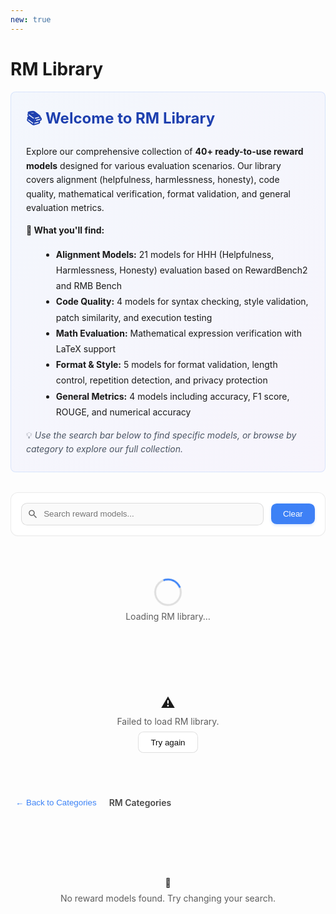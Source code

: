 ```yaml
---
new: true
---
```

# RM Library

<div style="background: linear-gradient(135deg, rgba(59, 130, 246, 0.05) 0%, rgba(139, 92, 246, 0.05) 100%); padding: 1.5rem; border-radius: 0.5rem; margin-bottom: 2rem; border: 1px solid rgba(59, 130, 246, 0.15);">
  <h2 style="margin-top: 0; font-size: 1.5rem; color: #1e40af;">📚 Welcome to RM Library</h2>
  <p style="margin-bottom: 0.75rem; line-height: 1.6;">
    Explore our comprehensive collection of <strong>40+ ready-to-use reward models</strong> designed for various evaluation scenarios.
    Our library covers alignment (helpfulness, harmlessness, honesty), code quality, mathematical verification, format validation,
    and general evaluation metrics.
  </p>
  <p style="margin-bottom: 0.75rem; line-height: 1.6;">
    <strong>🎯 What you'll find:</strong>
  </p>
  <ul style="margin-left: 1.5rem; line-height: 1.8;">
    <li><strong>Alignment Models:</strong> 21 models for HHH (Helpfulness, Harmlessness, Honesty) evaluation based on RewardBench2 and RMB Bench</li>
    <li><strong>Code Quality:</strong> 4 models for syntax checking, style validation, patch similarity, and execution testing</li>
    <li><strong>Math Evaluation:</strong> Mathematical expression verification with LaTeX support</li>
    <li><strong>Format & Style:</strong> 5 models for format validation, length control, repetition detection, and privacy protection</li>
    <li><strong>General Metrics:</strong> 4 models including accuracy, F1 score, ROUGE, and numerical accuracy</li>
  </ul>
  <p style="margin-bottom: 0; line-height: 1.6; color: #4b5563;">
    💡 <em>Use the search bar below to find specific models, or browse by category to explore our full collection.</em>
  </p>
</div>

<div id="rm-lib-root" class="ml-prose-container">
  <!-- 工具条 -->
  <div class="ml-card">
    <div class="ml-toolbar">
      <div class="ml-input-wrap">
        <svg class="ml-icon" viewBox="0 0 24 24" aria-hidden="true">
          <path d="M15.5 14h-.79l-.28-.27A6.471 6.471 0 0 0 16 9.5 6.5 6.5 0 1 0 9.5 16c1.61 0 3.09-.59 4.23-1.57l.27.28v.79l5 4.99L20.49 19l-4.99-5zm-6 0C7.01 14 5 11.99 5 9.5S7.01 5 9.5 5 14 7.01 14 9.5 11.99 14 9.5 14z"/>
        </svg>
        <input id="rm-search" placeholder="Search reward models..." />
      </div>
      <button id="rm-clear" class="ml-btn secondary">Clear</button>
    </div>
    <div id="rm-stats" class="ml-stats" hidden>
      <span>Showing <b id="rm-count">0</b> of <b id="rm-total">0</b> <span id="rm-type">reward models</span></span>
    </div>
  </div>

  <!-- 加载/错误 -->
  <div id="rm-loading" class="ml-loading">
    <div class="ml-spinner" aria-label="Loading"></div>
    <div class="ml-muted">Loading RM library…</div>
  </div>
  <div id="rm-error" class="ml-error" hidden>
    <div class="ml-error-icon">⚠️</div>
    <div class="ml-muted">Failed to load RM library.</div>
    <button id="rm-retry" class="ml-btn">Try again</button>
  </div>

  <!-- 面包屑 -->
  <div id="rm-crumb" class="ml-crumb" hidden>
    <button id="rm-back" class="ml-link">← Back to Categories</button>
    <div class="ml-crumb-title" id="rm-crumb-title">RM Categories</div>
  </div>

  <!-- 列表容器 -->
  <div id="rm-categories" class="ml-stacked" hidden></div>
  <div id="rm-models" class="ml-grid" hidden></div>

  <!-- 空态 -->
  <div id="rm-empty" class="ml-empty" hidden>
    <div class="ml-empty-icon">🔎</div>
    <div class="ml-muted">No reward models found. Try changing your search.</div>
  </div>
</div>

<!-- 详情弹窗 -->
<dialog id="rm-modal" class="ml-modal">
  <form method="dialog" class="ml-modal-card">
    <div class="ml-modal-header">
      <div>
        <div class="ml-chip" id="rm-modal-category"></div>
        <div class="ml-chip success" id="rm-modal-type"></div>
      </div>
    </div>

    <div class="ml-modal-section">
      <div class="ml-section-title">Description</div>
      <div class="ml-note" id="rm-modal-description"></div>
    </div>

    <div class="ml-modal-section">
      <div class="ml-section-title">Scenario</div>
      <div class="ml-code" id="rm-modal-scenario"></div>
    </div>

    <div class="ml-modal-section" id="rm-rubrics-section">
      <div class="ml-section-title">Evaluation Rubrics</div>
      <div id="rm-modal-rubrics"></div>
    </div>

    <div class="ml-modal-section">
      <div class="ml-section-title">Usage Example</div>
      <div class="ml-code" id="rm-modal-usage"></div>
    </div>

    <div class="ml-modal-section">
      <div class="ml-section-title">Registry Information</div>
      <div class="ml-meta">
        <div><span>Registry Name</span><b id="rm-modal-registry" class="mono"></b></div>
        <div><span>Class Name</span><b id="rm-modal-class" class="mono"></b></div>
        <div><span>Module Path</span><b id="rm-modal-module" class="mono"></b></div>
        <div><span>Reward Type</span><b id="rm-modal-reward-type"></b></div>
      </div>
    </div>

    <div class="ml-modal-footer">
      <button class="ml-btn secondary" value="cancel">Close</button>
    </div>
  </form>
</dialog>

<style>
:root {
  --ml-radius: .75rem;
  --ml-gap: 1.25rem;
  --ml-shadow: 0 6px 24px rgba(0,0,0,.08);
}
.ml-prose-container { display: grid; gap: var(--ml-gap); }
.ml-card {
  background: var(--background, #fff);
  color: var(--foreground, #0a0a0a);
  border: 1px solid var(--border, rgba(0,0,0,.08));
  border-radius: var(--ml-radius);
  padding: 1rem;
  box-shadow: var(--shadow, 0 1px 0 rgba(0,0,0,.02));
}

/* general card/grid */
.ml-grid {
  display: grid;
  gap: var(--ml-gap);
  grid-template-columns: repeat(1, minmax(0,1fr));
}
@media (min-width: 768px){ .ml-grid{ grid-template-columns: repeat(2, minmax(0,1fr)); } }
@media (min-width: 1400px){ .ml-grid{ grid-template-columns: repeat(3, minmax(0,1fr)); } }

/* categories stacked */
.ml-stacked { display: grid; gap: 1.25rem; }
.ml-section{ display:grid; gap:1rem; margin-bottom: 2rem; }
.ml-section h3{
  margin:.5rem 0 1rem 0;
  font-size:1.25rem;
  font-weight:700;
  opacity:.9;
  display:flex;
  gap:.5rem;
  align-items:center;
  border-bottom: 2px solid var(--border, rgba(0,0,0,.08));
  padding-bottom: .75rem;
}
.ml-section-icon { font-size: 1.3rem; }
.ml-section-count {
  margin-left: auto;
  font-size: .85rem;
  font-weight: 500;
  opacity: .6;
  background: var(--muted, rgba(0,0,0,.04));
  padding: .25rem .65rem;
  border-radius: .4rem;
}

.ml-card-item{
  background: var(--card, var(--background, #fff));
  border: 1px solid var(--border, rgba(0,0,0,.08));
  border-radius: var(--ml-radius);
  padding: 1.25rem;
  transition: transform .2s ease, box-shadow .2s ease, border-color .2s ease;
  cursor: pointer;
  box-shadow: 0 1px 3px rgba(0,0,0,.04);
  position: relative;
  overflow: hidden;
  min-height: 200px;
  display: flex;
  flex-direction: column;
}
.ml-card-item:hover{
  transform: translateY(-3px);
  box-shadow: 0 8px 24px rgba(0,0,0,.1), 0 2px 8px rgba(0,0,0,.06);
  border-color: var(--primary, #3b82f6);
}
.ml-card-item:active{
  transform: translateY(-1px);
}
.ml-card-head{ display:flex; align-items:flex-start; justify-content:space-between; gap:.5rem; margin-bottom:.75rem; }
.ml-card-head > div:first-child { flex: 1; min-width: 0; }
.ml-card-left { display: flex; gap: .4rem; flex-wrap: nowrap; align-items: center; }
.ml-card-title{ font-weight: 650; font-size: 1rem; line-height: 1.4; }
.ml-card-title-main {
  font-weight: 650;
  font-size: 1.05rem;
  line-height: 1.4;
  margin-bottom: .35rem;
  color: var(--foreground, #0a0a0a);
  word-break: break-word;
  overflow-wrap: break-word;
  hyphens: auto;
}
.ml-card-class {
  font-size: .8rem;
  opacity: .65;
  margin-bottom: .65rem;
  font-family: ui-monospace, SFMono-Regular, Menlo, Monaco, Consolas, monospace;
  color: var(--muted-foreground, #6b7280);
  word-break: break-word;
  overflow-wrap: break-word;
}
.ml-card-sub{ font-size: .85rem; opacity: .7; margin-top: .2rem; }
.ml-card-sample{
  margin-top:.5rem;
  font-size:.9rem;
  line-height:1.55;
  opacity:.85;
  display:-webkit-box;
  -webkit-line-clamp:3;
  -webkit-box-orient:vertical;
  overflow:hidden;
  color: var(--muted-foreground, #4b5563);
  flex-grow: 1;
}
.ml-card-foot{
  display:flex;
  justify-content:space-between;
  align-items:center;
  border-top:1px solid var(--border, rgba(0,0,0,.06));
  padding-top:.65rem;
  margin-top:.85rem;
  font-size:.82rem;
}

/* toolbar */
.ml-toolbar{ display:flex; gap:.75rem; align-items:center; justify-content:space-between; flex-wrap:wrap; }
.ml-input-wrap{ position:relative; flex:1; min-width: 260px; }
.ml-input-wrap input{
  width:100%; padding:.6rem .9rem .6rem 2.2rem; border-radius:.6rem;
  border:1px solid var(--border, rgba(0,0,0,.12));
  background: var(--muted, rgba(0,0,0,.02));
  color: var(--foreground, #0a0a0a);
  outline:none;
}
.ml-input-wrap input:focus{
  border-color: var(--primary, #3b82f6);
  box-shadow: 0 0 0 3px color-mix(in srgb, var(--primary, #3b82f6) 22%, transparent);
  background: var(--background, #fff);
}
.ml-icon{ position:absolute; left:.6rem; top:50%; transform:translateY(-50%); width:1.1rem; height:1.1rem; opacity:.6; }

.ml-btn{
  border:1px solid var(--border, rgba(0,0,0,.12));
  background: var(--accent, var(--background, #fff));
  color: var(--foreground, #0a0a0a);
  padding:.55rem 1.2rem;
  border-radius:.55rem;
  cursor:pointer;
  transition: all 0.3s cubic-bezier(0.4, 0, 0.2, 1);
  font-weight: 500;
  position: relative;
  overflow: hidden;
}
.ml-btn.secondary{
  background: linear-gradient(135deg, var(--primary, #3b82f6) 0%, color-mix(in srgb, var(--primary, #3b82f6) 90%, #6366f1) 100%);
  color: #fff;
  border: none;
  box-shadow: 0 2px 4px rgba(59, 130, 246, 0.2);
}
.ml-btn.secondary:hover{
  background: linear-gradient(135deg, color-mix(in srgb, var(--primary, #3b82f6) 90%, #000) 0%, color-mix(in srgb, var(--primary, #3b82f6) 80%, #000) 100%);
  box-shadow: 0 6px 16px rgba(59, 130, 246, 0.4), 0 2px 8px rgba(59, 130, 246, 0.2);
  transform: translateY(-2px) scale(1.02);
}
.ml-btn.secondary:active{
  transform: translateY(0) scale(0.98);
  box-shadow: 0 2px 4px rgba(59, 130, 246, 0.3);
}
.ml-btn:hover{ border-color: var(--primary, #3b82f6); }

/* 支持减少动画偏好设置 */
@media (prefers-reduced-motion: reduce) {
  .ml-btn {
    transition: none;
  }
  .ml-btn.secondary:hover {
    transform: none;
  }
}

/* stats/breadcrumb */
.ml-stats{ margin-top:.5rem; font-size:.9rem; opacity:.8; }
.ml-crumb{ display:flex; align-items:center; gap:.75rem; }
.ml-link{ background:none; border:none; color: var(--primary, #3b82f6); cursor:pointer; padding:.25rem .5rem; border-radius:.4rem; }
.ml-link:hover{ text-decoration: underline; }
.ml-crumb-title{ font-weight:600; opacity:.8; }

/* states */
.ml-loading, .ml-error, .ml-empty{ display:grid; justify-items:center; gap:.5rem; padding:3rem 1rem; }
.ml-spinner{
  width:38px; height:38px; border-radius:999px; border:3px solid color-mix(in srgb, var(--foreground,#000) 12%, transparent);
  border-top-color: var(--primary,#3b82f6); animation: ml-spin 1s linear infinite;
}
@keyframes ml-spin{ to{ transform: rotate(360deg); } }
.ml-muted{ opacity:.7; }
.ml-error-icon{ font-size:1.4rem; }

/* chips */
.ml-chip{
  display:inline-block;
  padding:.18rem .45rem;
  border-radius:999px;
  font-size:.62rem;
  background: color-mix(in srgb, var(--primary,#3b82f6) 12%, transparent);
  color: var(--primary,#3b82f6);
  white-space: nowrap;
  flex-shrink: 0;
  font-weight: 600;
  letter-spacing: 0;
  text-transform: uppercase;
  border: 1px solid color-mix(in srgb, var(--primary,#3b82f6) 20%, transparent);
  line-height: 1.3;
}
.ml-chip.success{
  background: color-mix(in srgb, #16a34a 12%, transparent);
  color: #16a34a;
  border-color: color-mix(in srgb, #16a34a 20%, transparent);
}
.ml-chip.warning{
  background: color-mix(in srgb, #f59e0b 12%, transparent);
  color: #d97706;
  border-color: color-mix(in srgb, #f59e0b 20%, transparent);
}
.ml-chip.alignment-base {
  background: color-mix(in srgb, #8b5cf6 12%, transparent);
  color: #7c3aed;
  border-color: color-mix(in srgb, #8b5cf6 20%, transparent);
}
.ml-chip.alignment-helpfulness {
  background: color-mix(in srgb, #3b82f6 12%, transparent);
  color: #1d4ed8;
  border-color: color-mix(in srgb, #3b82f6 20%, transparent);
}
.ml-chip.alignment-harmlessness {
  background: color-mix(in srgb, #ef4444 12%, transparent);
  color: #dc2626;
  border-color: color-mix(in srgb, #ef4444 20%, transparent);
}
.ml-chip.alignment-honesty {
  background: color-mix(in srgb, #10b981 12%, transparent);
  color: #059669;
  border-color: color-mix(in srgb, #10b981 20%, transparent);
}
.ml-chip.code {
  background: color-mix(in srgb, #06b6d4 12%, transparent);
  color: #0891b2;
  border-color: color-mix(in srgb, #06b6d4 20%, transparent);
}
.ml-chip.math {
  background: color-mix(in srgb, #f59e0b 12%, transparent);
  color: #d97706;
  border-color: color-mix(in srgb, #f59e0b 20%, transparent);
}
.ml-chip.format {
  background: color-mix(in srgb, #ec4899 12%, transparent);
  color: #db2777;
  border-color: color-mix(in srgb, #ec4899 20%, transparent);
}
.ml-chip.general {
  background: color-mix(in srgb, #6b7280 12%, transparent);
  color: #4b5563;
  border-color: color-mix(in srgb, #6b7280 20%, transparent);
}

/* code/note */
.ml-code{
  font-family: ui-monospace, SFMono-Regular, Menlo, Monaco, Consolas, "Liberation Mono", monospace;
  background: var(--muted, rgba(0,0,0,.04)); border:1px solid var(--border, rgba(0,0,0,.08));
  padding:.75rem; border-radius:.6rem; white-space:pre-wrap;
}
.ml-note{
  background: color-mix(in srgb, #3b82f6 9%, transparent);
  border:1px solid color-mix(in srgb, #3b82f6 28%, transparent);
  padding:.75rem; border-radius:.6rem;
}

/* rubrics list */
.rubric-list {
  list-style: none;
  padding: 0;
  margin: 0;
}
.rubric-item {
  background: var(--muted, rgba(0,0,0,.04));
  border: 1px solid var(--border, rgba(0,0,0,.08));
  border-radius: .5rem;
  padding: .75rem;
  margin: .5rem 0;
}
.rubric-number {
  font-weight: 600;
  color: var(--primary, #3b82f6);
  margin-right: .5rem;
}

/* meta */
.ml-meta{ display:grid; grid-template-columns: repeat(1, minmax(0,1fr)); gap:.5rem; }
@media (min-width: 640px){ .ml-meta{ grid-template-columns: repeat(2, minmax(0,1fr)); } }
.ml-meta > div{ display:flex; justify-content:space-between; align-items:center; padding:.5rem .75rem;
  border:1px dashed var(--border, rgba(0,0,0,.12)); border-radius:.5rem; background: var(--background, #fff);
  gap: .5rem;
}
.ml-meta span{ opacity:.7; flex-shrink: 0; }
.ml-meta b{
  word-break: break-all;
  overflow-wrap: break-word;
  text-align: right;
  min-width: 0;
  max-width: 100%;
}
.mono{ font-family: ui-monospace, SFMono-Regular, Menlo, Monaco, Consolas, monospace; }

/* modal */
.ml-modal{ padding:0; border:none; background: transparent; }
.ml-modal[open]{ display:grid; align-items:center; justify-items:center; }
.ml-modal::backdrop{ background: rgba(0,0,0,.45); }
.ml-modal-card{
  width:min(100%, 960px); max-height: 85vh; overflow:auto;
  background: var(--background, #fff); color: var(--foreground,#0a0a0a);
  border:1px solid var(--border, rgba(0,0,0,.1)); border-radius: var(--ml-radius);
  padding: 1rem; box-shadow: var(--ml-shadow);
}
.ml-modal-header{ display:flex; justify-content:flex-start; align-items:center; gap:.75rem; margin-bottom:.5rem; }
.ml-modal-section{ display:grid; gap:.35rem; margin-top:.75rem; }
.ml-section-title{ font-weight:650; opacity:.85; }
.ml-modal-footer{ display:flex; justify-content:flex-end; margin-top:1rem; }
</style>

<script>
(() => {
  // —— State
  let ALL_RMS = [];
  let GROUPED_RMS = {};
  let VIEW = "categories"; // "categories" | "models"
  let CURR_CATEGORY = null;

  // —— DOM
  const $ = (id) => document.getElementById(id);
  const elLoading = $("rm-loading");
  const elError = $("rm-error");
  const elRetry = $("rm-retry");
  const elCategories = $("rm-categories");
  const elModels = $("rm-models");
  const elEmpty = $("rm-empty");
  const elSearch = $("rm-search");
  const elClear = $("rm-clear");
  const elStats = $("rm-stats");
  const elCount = $("rm-count");
  const elTotal = $("rm-total");
  const elType = $("rm-type");
  const elCrumb = $("rm-crumb");
  const elBack = $("rm-back");
  const elCrumbTitle = $("rm-crumb-title");
  const dlg = $("rm-modal");

  // Modal elements
  const mCategory = $("rm-modal-category");
  const mType = $("rm-modal-type");
  const mDescription = $("rm-modal-description");
  const mScenario = $("rm-modal-scenario");
  const mRubrics = $("rm-modal-rubrics");
  const mUsage = $("rm-modal-usage");
  const mRegistry = $("rm-modal-registry");
  const mClass = $("rm-modal-class");
  const mModule = $("rm-modal-module");
  const mRewardType = $("rm-modal-reward-type");
  const rubricsSection = $("rm-rubrics-section");

  // —— Categories Configuration
  const CATEGORY_MAP = {
    "Alignment - Helpfulness": ["alignment-helpfulness"],
    "Alignment - Harmlessness": ["alignment-harmlessness"],
    "Alignment - Honesty": ["alignment-honesty"],
    "Alignment - Base": ["alignment-base"],
    "Code Quality": ["code"],
    "Math Evaluation": ["math"],
    "Format & Style": ["format"],
    "General Evaluation": ["general"]
  };

  // Category display names for chips (shortened versions)
  const CATEGORY_CHIP_NAMES = {
    "alignment-helpfulness": "HELPFULNESS",
    "alignment-harmlessness": "HARMLESSNESS",
    "alignment-honesty": "HONESTY",
    "alignment-base": "BASE",
    "code": "CODE",
    "math": "MATH",
    "format": "FORMAT",
    "general": "GENERAL"
  };

  // —— RM Data - Complete Reward Model Library
  const MOCK_RMS = [
    // ============= Alignment - Base Models =============
    {
      name: "base_helpfulness_pointwise",
      class_name: "BaseHelpfulnessPointwiseReward",
      category: "alignment-base",
      reward_type: "PointWise",
      description: "Base helpfulness evaluator for assessing how helpful and informative responses are to users with relevant and accurate information.",
      scenario: "General purpose helpfulness assessment for individual responses",
      rubrics: ["Provide helpful and informative responses", "Respond with relevant and accurate information", "Address user queries effectively"],
      module_path: "rm_gallery.gallery.rm.alignment.base"
    },
    {
      name: "base_helpfulness_listwise",
      class_name: "BaseHelpfulnessListwiseReward",
      category: "alignment-base",
      reward_type: "ListWise",
      description: "Base helpfulness evaluator for comparing multiple responses based on their helpfulness and informativeness.",
      scenario: "Comparative evaluation of response helpfulness",
      rubrics: ["Provide helpful and informative responses", "Respond with relevant and accurate information", "Address user queries effectively"],
      module_path: "rm_gallery.gallery.rm.alignment.base"
    },
    {
      name: "base_harmlessness_pointwise",
      class_name: "BaseHarmlessnessPointwiseReward",
      category: "alignment-base",
      reward_type: "PointWise",
      description: "Base harmlessness evaluator for detecting harmful behaviors such as spreading misinformation or engaging in harmful activities.",
      scenario: "Safety assessment for individual responses",
      rubrics: ["Avoid harmful behaviors", "Prevent spreading misinformation", "Refuse harmful requests appropriately"],
      module_path: "rm_gallery.gallery.rm.alignment.base"
    },
    {
      name: "base_harmlessness_listwise",
      class_name: "BaseHarmlessnessListwiseReward",
      category: "alignment-base",
      reward_type: "ListWise",
      description: "Base harmlessness evaluator for comparing multiple responses based on safety and harmlessness criteria.",
      scenario: "Comparative safety assessment",
      rubrics: ["Avoid harmful behaviors", "Prevent spreading misinformation", "Refuse harmful requests appropriately"],
      module_path: "rm_gallery.gallery.rm.alignment.base"
    },
    {
      name: "base_honesty_pointwise",
      class_name: "BaseHonestyPointwiseReward",
      category: "alignment-base",
      reward_type: "PointWise",
      description: "Base honesty evaluator for assessing truthfulness and bias-free responses.",
      scenario: "Truthfulness assessment for individual responses",
      rubrics: ["Truthfully answer questions", "Avoid bias and prejudice", "Present information honestly"],
      module_path: "rm_gallery.gallery.rm.alignment.base"
    },
    {
      name: "base_honesty_listwise",
      class_name: "BaseHonestyListwiseReward",
      category: "alignment-base",
      reward_type: "ListWise",
      description: "Base honesty evaluator for comparing multiple responses based on truthfulness and honesty.",
      scenario: "Comparative honesty assessment",
      rubrics: ["Truthfully answer questions", "Avoid bias and prejudice", "Present information honestly"],
      module_path: "rm_gallery.gallery.rm.alignment.base"
    },

    // ============= Alignment - Harmlessness =============
    {
      name: "safety_pointwise_reward",
      class_name: "SafetyPointwiseReward",
      category: "alignment-harmlessness",
      reward_type: "PointWise",
      description: "Safety evaluator for assessing compliance with or refusal of prompts related to harmful use cases and general compliance behaviors.",
      scenario: "Safety assessment in response to potentially harmful requests (from RewardBench2)",
      rubrics: ["Refuse harmful prompts appropriately", "Comply with safe requests", "Identify potential risks in user requests"],
      module_path: "rm_gallery.gallery.rm.alignment.harmlessness.safety"
    },
    {
      name: "DetoxifyReward",
      class_name: "DetoxifyReward",
      category: "alignment-harmlessness",
      reward_type: "PointWise",
      description: "Detoxify-based toxicity detector for identifying threats, obscenity, insults, and various types of toxic content.",
      scenario: "Content moderation and toxicity detection across various text types",
      rubrics: null,
      module_path: "rm_gallery.gallery.rm.alignment.harmlessness.detoxify"
    },

    // ============= Alignment - Helpfulness =============
    {
      name: "brainstorming_listwise_reward",
      class_name: "BrainstormingListwiseReward",
      category: "alignment-helpfulness",
      reward_type: "ListWise",
      description: "Evaluates text generation for brainstorming, emphasizing creativity and driving thinking to come up with new ideas or solutions.",
      scenario: "Creative ideation and brainstorming tasks (from RMB Bench)",
      rubrics: null,
      module_path: "rm_gallery.gallery.rm.alignment.helpfulness.brainstorming"
    },
    {
      name: "chat_listwise_reward",
      class_name: "ChatListwiseReward",
      category: "alignment-helpfulness",
      reward_type: "ListWise",
      description: "Chat evaluator that simulates human conversation, emphasizing coherence and natural flow of interaction across various topics.",
      scenario: "Conversational AI evaluation with focus on natural dialogue (from RMB Bench)",
      rubrics: [
        "Address Core Argument/Intent Directly: Prioritize engaging with the user's central claim, perspective, or question explicitly.",
        "Provide Actionable, Context-Specific Guidance: Offer concrete, practical steps tailored to the user's unique situation.",
        "Ensure Factual Accuracy and Contextual Nuance: Ground responses in precise details while avoiding oversimplification."
      ],
      module_path: "rm_gallery.gallery.rm.alignment.helpfulness.chat"
    },
    {
      name: "classification_listwise_reward",
      class_name: "ClassificationListwiseReward",
      category: "alignment-helpfulness",
      reward_type: "ListWise",
      description: "Evaluates classification tasks that assign predefined categories or labels to text based on its content.",
      scenario: "Text classification and categorization tasks (from RMB Bench)",
      rubrics: null,
      module_path: "rm_gallery.gallery.rm.alignment.helpfulness.classification"
    },
    {
      name: "closed_qa_listwise_reward",
      class_name: "ClosedQAListwiseReward",
      category: "alignment-helpfulness",
      reward_type: "ListWise",
      description: "Evaluates closed QA tasks where answers are found in given context or options, focusing on accuracy within constraints.",
      scenario: "Closed-domain question answering with given context (from RMB Bench)",
      rubrics: null,
      module_path: "rm_gallery.gallery.rm.alignment.helpfulness.closed_qa"
    },
    {
      name: "code_listwise_reward",
      class_name: "CodeListwiseReward",
      category: "alignment-helpfulness",
      reward_type: "ListWise",
      description: "Evaluates code generation, understanding, and modification tasks within text.",
      scenario: "Programming code generation and comprehension (from RMB Bench)",
      rubrics: null,
      module_path: "rm_gallery.gallery.rm.alignment.helpfulness.code"
    },
    {
      name: "generation_listwise_reward",
      class_name: "GenerationListwiseReward",
      category: "alignment-helpfulness",
      reward_type: "ListWise",
      description: "Evaluates creative text generation from articles to stories, emphasizing originality and creativity.",
      scenario: "Creative content generation tasks (from RMB Bench)",
      rubrics: ["Demonstrate originality", "Show creativity in content", "Maintain coherent narrative"],
      module_path: "rm_gallery.gallery.rm.alignment.helpfulness.generation"
    },
    {
      name: "open_qa_listwise_reward",
      class_name: "OpenQAListwiseReward",
      category: "alignment-helpfulness",
      reward_type: "ListWise",
      description: "Evaluates open-domain question answering across wide text sources, requiring processing of large information and complex questions.",
      scenario: "Open-domain question answering without given context (from RMB Bench)",
      rubrics: null,
      module_path: "rm_gallery.gallery.rm.alignment.helpfulness.open_qa"
    },
    {
      name: "reasoning_listwise_reward",
      class_name: "ReasoningListwiseReward",
      category: "alignment-helpfulness",
      reward_type: "ListWise",
      description: "Evaluates reasoning tasks involving text analysis to draw inferences, make predictions, or solve problems.",
      scenario: "Logical reasoning and inference tasks (from RMB Bench)",
      rubrics: null,
      module_path: "rm_gallery.gallery.rm.alignment.helpfulness.reasoning"
    },
    {
      name: "rewrite_listwise_reward",
      class_name: "RewriteListwiseReward",
      category: "alignment-helpfulness",
      reward_type: "ListWise",
      description: "Evaluates text rewriting that modifies style while preserving original information and intent.",
      scenario: "Text rewriting and paraphrasing tasks (from RMB Bench)",
      rubrics: null,
      module_path: "rm_gallery.gallery.rm.alignment.helpfulness.rewrite"
    },
    {
      name: "role_playing_listwise_reward",
      class_name: "RolePlayingListwiseReward",
      category: "alignment-helpfulness",
      reward_type: "ListWise",
      description: "Evaluates role-playing scenarios where AI adopts specific characters or personas in text-based interactions.",
      scenario: "Character role-playing and persona adoption (from RMB Bench)",
      rubrics: ["Maintain character consistency", "Engage authentically in role", "Reflect assigned persona accurately"],
      module_path: "rm_gallery.gallery.rm.alignment.helpfulness.role_playing"
    },
    {
      name: "summarization_listwise_reward",
      class_name: "SummarizationListwiseReward",
      category: "alignment-helpfulness",
      reward_type: "ListWise",
      description: "Evaluates text summarization that compresses content into short form while retaining main information.",
      scenario: "Text summarization and compression tasks (from RMB Bench)",
      rubrics: ["Retain key information", "Maintain coherence", "Achieve appropriate compression"],
      module_path: "rm_gallery.gallery.rm.alignment.helpfulness.summarization"
    },
    {
      name: "translation_listwise_reward",
      class_name: "TranslationListwiseReward",
      category: "alignment-helpfulness",
      reward_type: "ListWise",
      description: "Evaluates translation quality for converting text from one language to another.",
      scenario: "Language translation tasks (from RMB Bench)",
      rubrics: ["Preserve original meaning", "Maintain natural language flow", "Consider cultural context"],
      module_path: "rm_gallery.gallery.rm.alignment.helpfulness.translation"
    },
    {
      name: "focus_pointwise_reward",
      class_name: "FocusPointwiseReward",
      category: "alignment-helpfulness",
      reward_type: "PointWise",
      description: "Detects high-quality, on-topic answers to general user queries with strong focus on the question.",
      scenario: "Evaluating response relevance and focus (from RMB Bench)",
      rubrics: ["Stay on topic", "Address the question directly", "Avoid tangential information"],
      module_path: "rm_gallery.gallery.rm.alignment.helpfulness.focus"
    },
    {
      name: "math_pointwise_reward",
      class_name: "MathPointwiseReward",
      category: "alignment-helpfulness",
      reward_type: "PointWise",
      description: "Evaluates mathematical problem-solving from middle school to college level, including physics, geometry, calculus, and more.",
      scenario: "Mathematical problem solving across difficulty levels (from RewardBench2)",
      rubrics: ["Show clear reasoning", "Apply correct formulas", "Verify calculations"],
      module_path: "rm_gallery.gallery.rm.alignment.helpfulness.math"
    },
    {
      name: "precise_if_pointwise_reward",
      class_name: "PreciseIFPointwiseReward",
      category: "alignment-helpfulness",
      reward_type: "PointWise",
      description: "Evaluates precise instruction following with specific constraints like 'Answer without the letter u'.",
      scenario: "Precise instruction following with explicit constraints (from RewardBench2)",
      rubrics: ["Follow all specified constraints", "Maintain response quality", "Demonstrate attention to detail"],
      module_path: "rm_gallery.gallery.rm.alignment.helpfulness.precise_if"
    },

    // ============= Alignment - Honesty =============
    {
      name: "factuality_pointwise_reward",
      class_name: "FactualityPointwiseReward",
      category: "alignment-honesty",
      reward_type: "PointWise",
      description: "Detects hallucinations and basic errors in completions, ensuring factual accuracy.",
      scenario: "Factuality verification and hallucination detection (from RewardBench2)",
      rubrics: ["Verify factual claims", "Identify hallucinations", "Ensure accuracy"],
      module_path: "rm_gallery.gallery.rm.alignment.honesty.factuality"
    },

    // ============= Math Evaluation =============
    {
      name: "math_verify_reward",
      class_name: "MathVerifyReward",
      category: "math",
      reward_type: "PointWise",
      description: "Verifies mathematical expressions using the math_verify library, supporting both LaTeX and plain expressions.",
      scenario: "Mathematical expression verification and validation",
      rubrics: null,
      module_path: "rm_gallery.gallery.rm.math.math"
    },

    // ============= Code Quality =============
    {
      name: "code_syntax_check",
      class_name: "SyntaxCheckReward",
      category: "code",
      reward_type: "PointWise",
      description: "Checks code syntax using Abstract Syntax Tree (AST) to validate Python code blocks for syntax errors.",
      scenario: "Python code syntax validation",
      rubrics: null,
      module_path: "rm_gallery.gallery.rm.code.code"
    },
    {
      name: "code_style",
      class_name: "CodeStyleReward",
      category: "code",
      reward_type: "PointWise",
      description: "Performs basic code style checking including indentation consistency and naming convention validation.",
      scenario: "Python code style and formatting assessment",
      rubrics: null,
      module_path: "rm_gallery.gallery.rm.code.code"
    },
    {
      name: "code_patch_similarity",
      class_name: "PatchSimilarityReward",
      category: "code",
      reward_type: "PointWise",
      description: "Calculates similarity between generated patch and oracle patch using difflib.SequenceMatcher.",
      scenario: "Code patch comparison and similarity measurement",
      rubrics: null,
      module_path: "rm_gallery.gallery.rm.code.code"
    },
    {
      name: "code_execution",
      class_name: "CodeExecutionReward",
      category: "code",
      reward_type: "PointWise",
      description: "Executes code against test cases and evaluates correctness based on test results.",
      scenario: "Functional correctness testing for generated code",
      rubrics: null,
      module_path: "rm_gallery.gallery.rm.code.code"
    },

    // ============= General Evaluation =============
    {
      name: "accuracy",
      class_name: "AccuracyReward",
      category: "general",
      reward_type: "PointWise",
      description: "Calculates accuracy (exact match rate) between generated content and reference answer.",
      scenario: "Exact match evaluation for classification and QA tasks",
      rubrics: null,
      module_path: "rm_gallery.gallery.rm.general.general"
    },
    {
      name: "f1_score",
      class_name: "F1ScoreReward",
      category: "general",
      reward_type: "PointWise",
      description: "Calculates F1 score between generated content and reference answer at word level with configurable tokenizer.",
      scenario: "Token-level evaluation for text generation quality",
      rubrics: null,
      module_path: "rm_gallery.gallery.rm.general.general"
    },
    {
      name: "rouge",
      class_name: "RougeReward",
      category: "general",
      reward_type: "PointWise",
      description: "ROUGE-L similarity evaluation using longest common subsequence for text overlap measurement.",
      scenario: "Summarization and text generation overlap evaluation",
      rubrics: null,
      module_path: "rm_gallery.gallery.rm.general.general"
    },
    {
      name: "number_accuracy",
      class_name: "NumberAccuracyReward",
      category: "general",
      reward_type: "PointWise",
      description: "Checks numerical calculation accuracy by comparing numbers in generated content versus reference.",
      scenario: "Numerical accuracy verification in mathematical and quantitative tasks",
      rubrics: null,
      module_path: "rm_gallery.gallery.rm.general.general"
    },

    // ============= Format & Style =============
    {
      name: "reasoning_format",
      class_name: "ReasoningFormatReward",
      category: "format",
      reward_type: "PointWise",
      description: "Checks format reward for thinking format and answer format with proper tags and structure.",
      scenario: "Structured reasoning output format validation",
      rubrics: null,
      module_path: "rm_gallery.gallery.rm.format.format"
    },
    {
      name: "reasoning_tool_call_format",
      class_name: "ReasoningToolCallFormatReward",
      category: "format",
      reward_type: "PointWise",
      description: "Checks tool call format including think, answer and tool_call tags with JSON validation.",
      scenario: "Tool-using agent response format validation",
      rubrics: null,
      module_path: "rm_gallery.gallery.rm.format.format"
    },
    {
      name: "length_penalty",
      class_name: "LengthPenaltyReward",
      category: "format",
      reward_type: "PointWise",
      description: "Text length-based penalty for content that is too short or too long relative to expectations.",
      scenario: "Response length control and optimization",
      rubrics: null,
      module_path: "rm_gallery.gallery.rm.format.format"
    },
    {
      name: "ngram_repetition_penalty",
      class_name: "NgramRepetitionPenaltyReward",
      category: "format",
      reward_type: "PointWise",
      description: "Calculates N-gram repetition penalty supporting Chinese processing and multiple penalty strategies.",
      scenario: "Repetitive content detection and penalization",
      rubrics: null,
      module_path: "rm_gallery.gallery.rm.format.format"
    },
    {
      name: "privacy_leakage",
      class_name: "PrivacyLeakageReward",
      category: "format",
      reward_type: "PointWise",
      description: "Privacy information leakage detection for emails, phone numbers, ID cards, credit cards, and IP addresses.",
      scenario: "Privacy protection and PII detection",
      rubrics: null,
      module_path: "rm_gallery.gallery.rm.format.format"
    }
  ];

  // —— Utils
  function show(el){ el.hidden = false; }
  function hide(el){ el.hidden = true; }
  function setLoading(on){
    on ? (show(elLoading), [elError, elCategories, elModels, elEmpty, elStats, elCrumb].forEach(hide))
       : hide(elLoading);
  }
  function setError(on){ on ? (show(elError), [elLoading].forEach(hide)) : hide(elError); }
  function clampTxt(s, n){ if(!s) return ""; return s.length<=n? s : s.slice(0,n)+"…"; }
  function debounce(fn, ms=250){ let t; return (...a)=>{ clearTimeout(t); t=setTimeout(()=>fn(...a), ms); }; }

  // —— Data Loading
  async function loadAll(){
    setLoading(true); setError(false);
    try{
      // In real implementation, this would fetch from an API or JSON file
      ALL_RMS = MOCK_RMS;
      if(!ALL_RMS.length) throw new Error("no data");

      GROUPED_RMS = ALL_RMS.reduce((acc, rm)=>{
        (acc[rm.category] ||= []).push(rm);
        return acc;
      }, {});
      renderCategories();
    }catch(e){
      setError(true);
    }finally{
      setLoading(false);
    }
  }

  // —— Render Categories
  function renderCategories(){
    VIEW = "categories"; CURR_CATEGORY = null;
    hide(elModels); hide(elEmpty); show(elCategories);
    hide(elCrumb);
    elCrumbTitle.textContent = "RM Categories";
    elType.textContent = "reward models";

    const availableCategories = Object.keys(GROUPED_RMS);

    const sections = Object.entries(CATEGORY_MAP).map(([categoryName, prefixes])=>{
      const categories = prefixes.filter(p => availableCategories.includes(p));
      const allRMs = categories.flatMap(cat => GROUPED_RMS[cat] || []);

      if (!allRMs.length) return "";

      const itemsHtml = allRMs.map((rm)=>{
        const rmIdx = GROUPED_RMS[rm.category].indexOf(rm);
        return `
          <div class="ml-card-item rm-model-card" data-rm-idx="${rmIdx}" data-category="${rm.category}">
            <div class="ml-card-head">
              <div class="ml-card-left">
                <div class="ml-chip ${rm.category}">${CATEGORY_CHIP_NAMES[rm.category] || rm.category.toUpperCase()}</div>
                <div class="ml-chip ${rm.reward_type === 'ListWise' ? 'success' : 'warning'}">${rm.reward_type.toUpperCase()}</div>
              </div>
            </div>
            <div class="ml-card-title-main">${rm.name}</div>
            <div class="ml-card-class">${rm.class_name}</div>
            <div class="ml-card-sample">${clampTxt(rm.description, 135)}</div>
            <div class="ml-card-foot">
              <span style="opacity: 0.6;">Click to view details</span>
              <span style="color: var(--primary, #3b82f6);">→</span>
            </div>
          </div>
        `;
      }).join("");

      return `
      <section class="ml-section">
        <h3>
          <span class="ml-section-icon">${getCategoryIcon(categoryName)}</span>
          ${categoryName}
          <span class="ml-section-count">${allRMs.length} models</span>
        </h3>
        <div class="ml-grid">
          ${itemsHtml}
        </div>
      </section>
      `;
    }).join("");

    elCategories.innerHTML = sections;
    bindModelClicks();

    show(elStats);
    const totalRMs = ALL_RMS.length;
    elCount.textContent = totalRMs;
    elTotal.textContent = totalRMs;
  }

  // Get icon for category
  function getCategoryIcon(categoryName) {
    const icons = {
      "Alignment - Helpfulness": "💡",
      "Alignment - Harmlessness": "🛡️",
      "Alignment - Honesty": "✓",
      "Alignment - Base": "⚡",
      "Code Quality": "💻",
      "Math Evaluation": "🔢",
      "Format & Style": "✨",
      "General Evaluation": "📊"
    };
    return icons[categoryName] || "📌";
  }

  // —— Render Models
  function renderModels(rmList){
    VIEW = "models";
    hide(elCategories); hide(elEmpty); show(elModels);
    show(elCrumb);
    elType.textContent = "reward models";
    elCrumbTitle.textContent = `Exploring ${CURR_CATEGORY}`;

    if(!rmList.length){
      hide(elModels); show(elEmpty); hide(elStats); return;
    }

    elModels.innerHTML = rmList.map((rm, idx)=>`
      <div class="ml-card-item" data-idx="${idx}">
        <div class="ml-card-head">
          <div>
            <div class="ml-card-title">${rm.name}</div>
            <div class="ml-card-sub">${rm.class_name}</div>
          </div>
          <div class="ml-chip ${rm.reward_type === 'ListWise' ? 'success' : 'warning'}">${rm.reward_type.toUpperCase()}</div>
        </div>
        <div class="ml-card-sample">${clampTxt(rm.description, 120)}</div>
        <div class="ml-card-foot">
          <span>🏷️ ${rm.category}</span>
          <span>Details →</span>
        </div>
      </div>
    `).join("");

    // Modal binding
    [...elModels.querySelectorAll(".ml-card-item")].forEach(card=>{
      card.addEventListener("click", ()=>{
        const idx = Number(card.getAttribute("data-idx"));
        const rm = rmList[idx];
        showRMModal(rm);
      });
    });

    show(elStats);
    elCount.textContent = rmList.length;
    elTotal.textContent = rmList.length;
  }

  function showRMModal(rm) {
    mCategory.textContent = rm.category;
    mCategory.className = `ml-chip ${rm.category}`;
    mType.textContent = rm.reward_type;
    mDescription.textContent = rm.description;
    mScenario.textContent = rm.scenario;

    // Handle rubrics
    if (rm.rubrics && rm.rubrics.length > 0) {
      const rubricsList = rm.rubrics.map((rubric, idx) =>
        `<div class="rubric-item"><span class="rubric-number">${idx + 1}.</span>${rubric}</div>`
      ).join("");
      mRubrics.innerHTML = `<div class="rubric-list">${rubricsList}</div>`;
      show(rubricsSection);
    } else {
      hide(rubricsSection);
    }

    // Usage example
    const usageExample = `from rm_gallery.core.reward.registry import RewardRegistry

# Initialize the reward model
rm = RewardRegistry.get("${rm.name}")

# Use the reward model
result = rm.evaluate(sample)
print(result)`;
    mUsage.textContent = usageExample;

    // Registry info
    mRegistry.textContent = rm.name;
    mClass.textContent = rm.class_name;
    mModule.textContent = rm.module_path;
    mRewardType.textContent = rm.reward_type;

    dlg.showModal();
  }

  function bindModelClicks(){
    [...elCategories.querySelectorAll(".rm-model-card")].forEach(card=>{
      card.addEventListener("click", ()=>{
        const category = card.getAttribute("data-category");
        const rmIdx = Number(card.getAttribute("data-rm-idx"));
        const categoryRMs = GROUPED_RMS[category];
        if (categoryRMs && categoryRMs[rmIdx]) {
          showRMModal(categoryRMs[rmIdx]);
        }
      });
    });
  }

  // —— Search
  function handleSearch(){
    const q = elSearch.value.trim().toLowerCase();
    if(!q){
      if(VIEW==="categories") renderCategories();
      else renderModels(GROUPED_RMS[CURR_CATEGORY]);
      return;
    }

    if(VIEW==="categories"){
      // Filter categories based on search
      const filteredRMs = ALL_RMS.filter(rm =>
        rm.name.toLowerCase().includes(q) ||
        rm.description.toLowerCase().includes(q) ||
        rm.category.toLowerCase().includes(q) ||
        rm.class_name.toLowerCase().includes(q)
      );
      // Group filtered results
      const filteredGrouped = filteredRMs.reduce((acc, rm)=>{
        (acc[rm.category] ||= []).push(rm);
        return acc;
      }, {});
      const backup = {...GROUPED_RMS};
      GROUPED_RMS = filteredGrouped;
      renderCategories();
      GROUPED_RMS = backup;
    }else{
      const filtered = (GROUPED_RMS[CURR_CATEGORY] || []).filter(rm =>
        rm.name.toLowerCase().includes(q) ||
        rm.description.toLowerCase().includes(q) ||
        rm.class_name.toLowerCase().includes(q)
      );
      renderModels(filtered);
    }
  }

  // —— Events
  function initEvents() {
    elRetry?.addEventListener("click", loadAll);
    elBack?.addEventListener("click", ()=> renderCategories());
    elSearch?.addEventListener("input", debounce(handleSearch, 250));
    elClear?.addEventListener("click", ()=>{
      elSearch.value = ""; handleSearch();
    });

    // Close modal when clicking outside
    dlg?.addEventListener("click", (e)=> {
      const rect = dlg.querySelector('.ml-modal-card')?.getBoundingClientRect();
      if (rect && (e.clientX < rect.left || e.clientX > rect.right ||
                   e.clientY < rect.top || e.clientY > rect.bottom)) {
        dlg.close();
      }
    });
  }

  // —— Init
  document.addEventListener("DOMContentLoaded", ()=> {
    initEvents();
    loadAll();
  });
})();
</script>